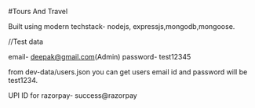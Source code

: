 #Tours And Travel

Built using modern techstack- nodejs, expressjs,mongodb,mongoose.

//Test data

email- deepak@gmail.com(Admin)
password- test12345

from dev-data/users.json you can get users email id and password will be test1234.

UPI ID for razorpay- success@razorpay
